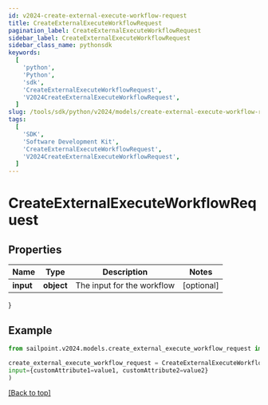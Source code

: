 ```yaml
---
id: v2024-create-external-execute-workflow-request
title: CreateExternalExecuteWorkflowRequest
pagination_label: CreateExternalExecuteWorkflowRequest
sidebar_label: CreateExternalExecuteWorkflowRequest
sidebar_class_name: pythonsdk
keywords:
  [
    'python',
    'Python',
    'sdk',
    'CreateExternalExecuteWorkflowRequest',
    'V2024CreateExternalExecuteWorkflowRequest',
  ]
slug: /tools/sdk/python/v2024/models/create-external-execute-workflow-request
tags:
  [
    'SDK',
    'Software Development Kit',
    'CreateExternalExecuteWorkflowRequest',
    'V2024CreateExternalExecuteWorkflowRequest',
  ]
---
```


# CreateExternalExecuteWorkflowRequest

## Properties

| Name      | Type       | Description                | Notes      |
| --------- | ---------- | -------------------------- | ---------- |
| **input** | **object** | The input for the workflow | [optional] |

}

## Example

```python
from sailpoint.v2024.models.create_external_execute_workflow_request import CreateExternalExecuteWorkflowRequest

create_external_execute_workflow_request = CreateExternalExecuteWorkflowRequest(
input={customAttribute1=value1, customAttribute2=value2}
)

```

[[Back to top]](#)
